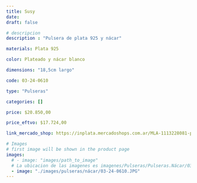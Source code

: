 ```yaml
---
title: Susy
date: 
draft: false

# descripcion
description : "Pulsera de plata 925 y nácar"

materials: Plata 925

color: Plateado y nácar blanco

dimensions: "18,5cm largo"

code: 03-24-0610

type: "Pulseras"

categories: []

price: $20.850,00

price_eftvo: $17.724,00

link_mercado_shop: https://inplata.mercadoshops.com.ar/MLA-1113228081-pulsera-de-plata-y-nácar-susy-_JM

# Images
# first image will be shown in the product page
images:
  # - image: "images/path_to_image"
  # La ubicacion de las imagenes es imagenes/Pulseras/Pulseras.Nácar/03-24-0610-susy
  - image: "./images/pulseras/nácar/03-24-0610.JPG"
---
```

